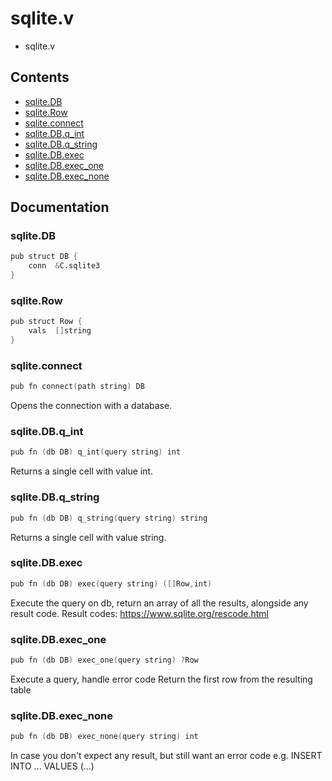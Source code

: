 # sqlite.v
- sqlite.v
## Contents
- [sqlite.DB](#sqlitedb)
- [sqlite.Row](#sqliterow)
- [sqlite.connect](#sqliteconnect)
- [sqlite.DB.q_int](#sqlitedbq_int)
- [sqlite.DB.q_string](#sqlitedbq_string)
- [sqlite.DB.exec](#sqlitedbexec)
- [sqlite.DB.exec_one](#sqlitedbexec_one)
- [sqlite.DB.exec_none](#sqlitedbexec_none)

## Documentation
### sqlite.DB
```v
pub struct DB {
    conn  &C.sqlite3
}
```
### sqlite.Row
```v
pub struct Row {
    vals  []string
}
```
### sqlite.connect
```v
pub fn connect(path string) DB
```
Opens the connection with a database.

### sqlite.DB.q_int
```v
pub fn (db DB) q_int(query string) int
```
Returns a single cell with value int.

### sqlite.DB.q_string
```v
pub fn (db DB) q_string(query string) string
```
Returns a single cell with value string.

### sqlite.DB.exec
```v
pub fn (db DB) exec(query string) ([]Row,int)
```
Execute the query on db, return an array of all the results, alongside any result code. 
Result codes: https://www.sqlite.org/rescode.html

### sqlite.DB.exec_one
```v
pub fn (db DB) exec_one(query string) ?Row
```
Execute a query, handle error code 
Return the first row from the resulting table

### sqlite.DB.exec_none
```v
pub fn (db DB) exec_none(query string) int
```
In case you don't expect any result, but still want an error code 
e.g. INSERT INTO ... VALUES (...)
